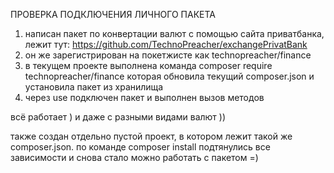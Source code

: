 ПРОВЕРКА ПОДКЛЮЧЕНИЯ ЛИЧНОГО ПАКЕТА

1. написан пакет по конвертации валют с помощью сайта приватбанка, лежит тут: https://github.com/TechnoPreacher/exchangePrivatBank
2. он же зарегистрирован на покетжисте как technopreacher/finance
3. в текущем проекте выполнена команда composer require technopreacher/finance которая обновила текущий сomposer.json и установила пакет из хранилища
4. через use подключен пакет и выполнен вызов методов

всё работает )
и даже с разными видами валют ))


также создан отдельно пустой проект, в котором лежит такой же  composer.json. по команде composer install подтянулись все зависимости и снова стало можно работать с пакетом =) 





